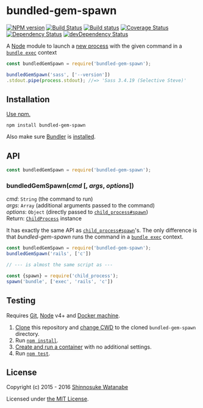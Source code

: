 # bundled-gem-spawn

[![NPM version](https://img.shields.io/npm/v/bundled-gem-spawn.svg)](https://www.npmjs.com/package/bundled-gem-spawn)
[![Build Status](https://travis-ci.org/shinnn/bundled-gem-spawn.svg?branch=master)](https://travis-ci.org/shinnn/bundled-gem-spawn)
[![Build status](https://ci.appveyor.com/api/projects/status/ssshinoo2e3fyryv/branch/master?svg=true)](https://ci.appveyor.com/project/ShinnosukeWatanabe/bundled-gem-spawn/branch/master)
[![Coverage Status](https://img.shields.io/coveralls/shinnn/bundled-gem-spawn.svg)](https://coveralls.io/github/shinnn/bundled-gem-spawn?branch=master)
[![Dependency Status](https://david-dm.org/shinnn/bundled-gem-spawn.svg)](https://david-dm.org/shinnn/bundled-gem-spawn)
[![devDependency Status](https://david-dm.org/shinnn/bundled-gem-spawn/dev-status.svg)](https://david-dm.org/shinnn/bundled-gem-spawn#info=devDependencies)

A [Node](https://nodejs.org/) module to launch a [new process](https://nodejs.org/api/child_process.html) with the given command in a [`bundle exec`](http://bundler.io/man/bundle-exec.1.html) context

```javascript
const bundledGemSpawn = require('bundled-gem-spawn');

bundledGemSpawn('sass', ['--version'])
.stdout.pipe(process.stdout); //=> 'Sass 3.4.19 (Selective Steve)'
```

## Installation

[Use npm.](https://docs.npmjs.com/cli/install)

```
npm install bundled-gem-spawn
```

Also make sure [Bundler](http://bundler.io/) is [installed](http://bundler.io/#getting-started).

## API

```javascript
const bundledGemSpawn = require('bundled-gem-spawn');
```

### bundledGemSpawn(*cmd* [, *args*, *options*])

*cmd*: `String` (the command to run)  
*args*: `Array` (additional arguments passed to the command)  
*options*: `Object` (directly passed to [`child_process#spawn`][spawn])  
Return: [`ChildProcess`](https://nodejs.org/api/child_process.html#child_process_class_childprocess) instance

It has exactly the same API as [`child_process#spawn`][spawn]'s. The only difference is that *bundled-gem-spawn* runs the command in a [`bundle exec`][bundle-exec] context.

```javascript
const bundledGemSpawn = require('bundled-gem-spawn');
bundledGemSpawn('rails', ['c'])

// --- is almost the same script as ---

const {spawn} = require('child_process');
spawn('bundle', ['exec', 'rails', 'c'])
```

## Testing

Requires [Git](https://git-scm.com/), [Node](https://nodejs.org/) v4+ and [Docker machine](https://docs.docker.com/machine/).

1. [Clone](https://git-scm.com/docs/git-clone) this repository and [change CWD](http://pubs.opengroup.org/onlinepubs/9699919799/utilities/cd.html) to the cloned `bundled-gem-spawn` directory.
2. Run [`npm install`](https://docs.npmjs.com/cli/install#synopsis).
3. [Create and run a container](https://docs.docker.com/machine/get-started/) with no additional settings.
4. Run [`npm test`](https://docs.npmjs.com/cli/test).

## License

Copyright (c) 2015 - 2016 [Shinnosuke Watanabe](https://github.com/shinnn)

Licensed under [the MIT License](./LICENSE).

[spawn]: https://nodejs.org/api/child_process.html#child_process_child_process_spawn_command_args_options
[bundle-exec]: http://bundler.io/man/bundle-exec.1.html
